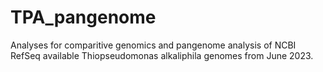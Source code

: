 # TPA_pangenome
Analyses for comparitive genomics and pangenome analysis of NCBI RefSeq available Thiopseudomonas alkaliphila genomes from June 2023.
